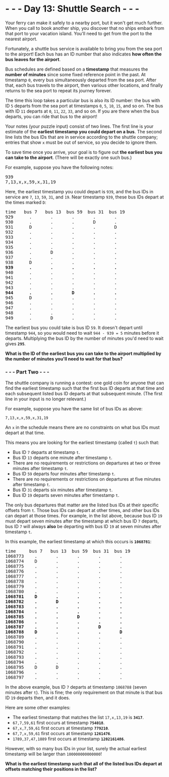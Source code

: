 # - - - Day 13: Shuttle Search - - -

Your ferry can make it safely to a nearby port, but it won't get much further. When you call to book another ship, you discover that no ships embark from that port to your vacation island. You'll need to get from the port to the nearest airport.

Fortunately, a shuttle bus service is available to bring you from the sea port to the airport! Each bus has an ID number that also indicates **how often the bus leaves for the airport**.

Bus schedules are defined based on a **timestamp** that measures the **number of minutes** since some fixed reference point in the past. At timestamp ``0``, every bus simultaneously departed from the sea port. After that, each bus travels to the airport, then various other locations, and finally returns to the sea port to repeat its journey forever.

The time this loop takes a particular bus is also its ID number: the bus with ID ``5`` departs from the sea port at timestamps ``0``, ``5``, ``10``, ``15``, and so on. The bus with ID ``11`` departs at ``0``, ``11``, ``22``, ``33``, and so on. If you are there when the bus departs, you can ride that bus to the airport!

Your notes (your puzzle input) consist of two lines. The first line is your estimate of the **earliest timestamp you could depart on a bus**. The second line lists the bus IDs that are in service according to the shuttle company; entries that show ``x`` must be out of service, so you decide to ignore them.

To save time once you arrive, your goal is to figure out **the earliest bus you can take to the airport**. (There will be exactly one such bus.)

For example, suppose you have the following notes:

<pre>
939
7,13,x,x,59,x,31,19
</pre>

Here, the earliest timestamp you could depart is ``939``, and the bus IDs in service are ``7``, ``13``, ``59``, ``31``, and ``19``. Near timestamp ``939``, these bus IDs depart at the times marked ``D``:

<pre>
time   bus 7   bus 13  bus 59  bus 31  bus 19
929      .       .       .       .       .
930      .       .       .       D       .
931      D       .       .       .       D
932      .       .       .       .       .
933      .       .       .       .       .
934      .       .       .       .       .
935      .       .       .       .       .
936      .       D       .       .       .
937      .       .       .       .       .
938      D       .       .       .       .
<b>939      .       .       .       .       .</b>
940      .       .       .       .       .
941      .       .       .       .       .
942      .       .       .       .       .
943      .       .       .       .       .
<b>944      .       .       D       .       .</b>
945      D       .       .       .       .
946      .       .       .       .       .
947      .       .       .       .       .
948      .       .       .       .       .
949      .       D       .       .       .
</pre>

The earliest bus you could take is bus ID ``59``. It doesn't depart until timestamp ``944``, so you would need to wait ``944 - 939 = 5`` minutes before it departs. Multiplying the bus ID by the number of minutes you'd need to wait gives **``295``**.

**What is the ID of the earliest bus you can take to the airport multiplied by the number of minutes you'll need to wait for that bus?**


### - - - Part Two - - -

The shuttle company is running a contest: one gold coin for anyone that can find the earliest timestamp such that the first bus ID departs at that time and each subsequent listed bus ID departs at that subsequent minute. (The first line in your input is no longer relevant.)

For example, suppose you have the same list of bus IDs as above:

``7,13,x,x,59,x,31,19``

An ``x`` in the schedule means there are no constraints on what bus IDs must depart at that time.

This means you are looking for the earliest timestamp (called ``t``) such that:

* Bus ID ``7`` departs at timestamp ``t``.
* Bus ID ``13`` departs one minute after timestamp ``t``.
* There are no requirements or restrictions on departures at two or three minutes after timestamp ``t``.
* Bus ID ``59`` departs four minutes after timestamp ``t``.
* There are no requirements or restrictions on departures at five minutes after timestamp ``t``.
* Bus ID ``31`` departs six minutes after timestamp ``t``.
* Bus ID ``19`` departs seven minutes after timestamp ``t``.

The only bus departures that matter are the listed bus IDs at their specific offsets from ``t``. Those bus IDs can depart at other times, and other bus IDs can depart at those times. For example, in the list above, because bus ID ``19`` must depart seven minutes after the timestamp at which bus ID ``7`` departs, bus ID ``7`` will always **also** be departing with bus ID ``19`` at seven minutes after timestamp ``t``.

In this example, the earliest timestamp at which this occurs is **``1068781``**:

<pre>
time     bus 7   bus 13  bus 59  bus 31  bus 19
1068773    .       .       .       .       .
1068774    D       .       .       .       .
1068775    .       .       .       .       .
1068776    .       .       .       .       .
1068777    .       .       .       .       .
1068778    .       .       .       .       .
1068779    .       .       .       .       .
1068780    .       .       .       .       .
<b>1068781    D       .       .       .       .
1068782    .       D       .       .       .
1068783    .       .       .       .       .
1068784    .       .       .       .       .
1068785    .       .       D       .       .
1068786    .       .       .       .       .
1068787    .       .       .       D       .
1068788    D       .       .       .       D</b>
1068789    .       .       .       .       .
1068790    .       .       .       .       .
1068791    .       .       .       .       .
1068792    .       .       .       .       .
1068793    .       .       .       .       .
1068794    .       .       .       .       .
1068795    D       D       .       .       .
1068796    .       .       .       .       .
1068797    .       .       .       .       .
</pre>

In the above example, bus ID ``7`` departs at timestamp ``1068788`` (seven minutes after ``t``). This is fine; the only requirement on that minute is that bus ID ``19`` departs then, and it does.

Here are some other examples:

* The earliest timestamp that matches the list ``17,x,13,19`` is **``3417``**.
* ``67,7,59,61`` first occurs at timestamp **``754018``**.
* ``67,x,7,59,61`` first occurs at timestamp **``779210``**.
* ``67,7,x,59,61`` first occurs at timestamp **``1261476``**.
* ``1789,37,47,1889`` first occurs at timestamp **``1202161486``**.

However, with so many bus IDs in your list, surely the actual earliest timestamp will be larger than ``100000000000000``!

**What is the earliest timestamp such that all of the listed bus IDs depart at offsets matching their positions in the list?**
